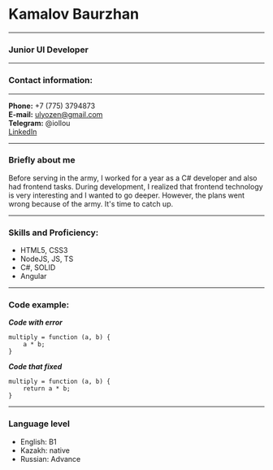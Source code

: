 # Kamalov Baurzhan

***
### Junior UI Developer

***
### Contact information:

***
**Phone:** +7 (775) 3794873  
**E-mail:** ulyozen@gmail.com  
**Telegram:** @iollou  
[LinkedIn](https://www.linkedin.com/in/baurzhan-kamalov-3488021a8/)

***
### Briefly about me
Before serving in the army, I worked for a year as a C# developer and also had frontend tasks. During development, I realized that frontend technology is very interesting and I wanted to go deeper. However, the plans went wrong because of the army. It's time to catch up.

***
### Skills and Proficiency:
- HTML5, CSS3
- NodeJS, JS, TS
- C#, SOLID
- Angular

***
### Code example:

***Code with error***
```
multiply = function (a, b) {
    a * b;
}
```

***Code that fixed***
```
multiply = function (a, b) {
    return a * b;
}
```

***
### Language level
- English: B1
- Kazakh: native
- Russian: Advance